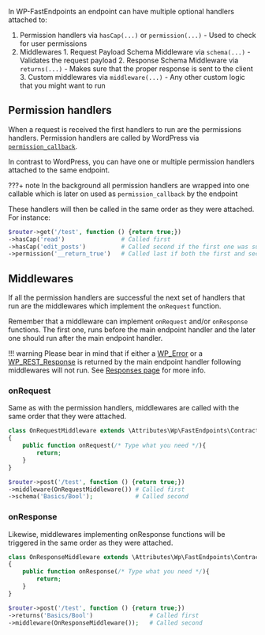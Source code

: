 In WP-FastEndpoints an endpoint can have multiple optional handlers attached to:

1. Permission handlers via `hasCap(...)` or `permission(...)` - Used to check for user permissions
2. Middlewares
       1. Request Payload Schema Middleware via `schema(...)` - Validates the request payload
       2. Response Schema Middleware via `returns(...)` - Makes sure that the proper response is sent to the client
       3. Custom middlewares via `middleware(...)` - Any other custom logic that you might want to run

## Permission handlers

When a request is received the first handlers to run are the permissions handlers. Permission handlers are called
by WordPress via [`permission_callback`](https://developer.wordpress.org/rest-api/extending-the-rest-api/routes-and-endpoints/#callbacks).

In contrast to WordPress, you can have one or multiple permission handlers attached to the same endpoint.

???+ note
    In the background all permission handlers are wrapped into one callable which is later on used as
    `permission_callback` by the endpoint

These handlers will then be called in the same order as they were attached. For instance:

```php
$router->get('/test', function () {return true;})
->hasCap('read')                # Called first
->hasCap('edit_posts')          # Called second if the first one was successful
->permission('__return_true')   # Called last if both the first and second were successful
```

## Middlewares

If all the permission handlers are successful the next set of handlers that run are the middlewares which
implement the `onRequest` function.

Remember that a middleware can implement `onRequest` and/or `onResponse` functions. The first one, runs before
the main endpoint handler and the later one should run after the main endpoint handler.

!!! warning
    Please bear in mind that if either a [WP_Error](https://developer.wordpress.org/reference/classes/wp_error/) or
    a [WP_REST_Response](https://developer.wordpress.org/reference/classes/wp_rest_response/) is returned by
    the main endpoint handler following middlewares will not run. See
    [Responses page](/wp-fastendpoints/advanced-user-guide/responses) for more info.

### onRequest

Same as with the permission handlers, middlewares are called with the same order that they were attached.

```php
class OnRequestMiddleware extends \Attributes\Wp\FastEndpoints\Contracts\Middleware
{
    public function onRequest(/* Type what you need */){
        return;
    }
}

$router->post('/test', function () {return true;})
->middleware(OnRequestMiddleware()) # Called first
->schema('Basics/Bool');            # Called second
```

### onResponse

Likewise, middlewares implementing onResponse functions will be triggered in the same order as they were attached.

```php
class OnResponseMiddleware extends \Attributes\Wp\FastEndpoints\Contracts\Middleware
{
    public function onResponse(/* Type what you need */){
        return;
    }
}

$router->post('/test', function () {return true;})
->returns('Basics/Bool')                # Called first
->middleware(OnResponseMiddleware());   # Called second
```
